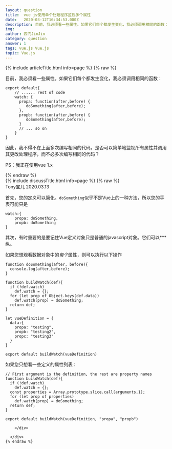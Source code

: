 ```yaml
---
layout: question
title:  vue js使用单个处理程序监视多个属性
date:   2020-03-12T16:34:53.000Z
description: 目前，我必须看一些属性。如果它们每个都发生变化，我必须调用相同的函数：export default{    // ...... rest of co...
img: 
author: 西门JinJin
category: question
answer: 1
tags: vue.js Vue.js
topic: Vue.js
---
```

<div class="article-root">
  <div class="article">
    {% include articleTitle.html info=page %}
    {% raw %}
    <div class="article-content"><p><font style="vertical-align: inherit;"><font style="vertical-align: inherit;">目前，我必须看一些属性。</font><font style="vertical-align: inherit;">如果它们每个都发生变化，我必须调用相同的函数：</font></font></p>

<pre><code>export default{<font></font>
    // ...... rest of code <font></font>
    watch: {<font></font>
      propa: function(after,before) {<font></font>
         doSomething(after,before);<font></font>
      },<font></font>
      propb: function(after,before) {<font></font>
         doSomething(after,before);<font></font>
      }<font></font>
      // ... so on<font></font>
    }<font></font>
}<font></font>
</code></pre>

<p><font style="vertical-align: inherit;"><font style="vertical-align: inherit;">因此，我不得不在上面多次编写相同的代码。</font><font style="vertical-align: inherit;">是否可以简单地监视所有属性并调用其更改处理程序，而不必多次编写相同的代码？</font></font></p>

<p><font style="vertical-align: inherit;"><font style="vertical-align: inherit;">PS：我正在使用vue 1.x</font></font></p></div>
    {% endraw %}
  </div>

  <div class="discuss-wrapper">
    {% include discussTitle.html info=page %}
    {% raw %}
    <div class="discuss-item">
        <div class="discuss-parent">
          <div class="discuss-meta">
            <span class="discuss-user">Tony宝儿</span>
            <span class="discuss-time">2020.03.13</span>
          </div>
          <div class="discuss-comment"><p><font style="vertical-align: inherit;"><font style="vertical-align: inherit;">首先，您的定义可以简化。</font></font><code>doSomething</code><font style="vertical-align: inherit;"><font style="vertical-align: inherit;">似乎不是Vue上的一种方法，所以您的手表可能只是</font></font></p>

<pre><code>watch:{<font></font>
    propa: doSomething,<font></font>
    propb: doSomething<font></font>
}<font></font>
</code></pre>

<p><font style="vertical-align: inherit;"><font style="vertical-align: inherit;">其次，有时重要的是要记住Vue定义对象只是普通的javascript对象。</font><font style="vertical-align: inherit;">它们可以***纵。</font></font></p>

<p><font style="vertical-align: inherit;"><font style="vertical-align: inherit;">如果您想观看</font><font style="vertical-align: inherit;">数据对象中的</font></font><em><font style="vertical-align: inherit;"><font style="vertical-align: inherit;">每个</font></font></em><font style="vertical-align: inherit;"><font style="vertical-align: inherit;">属性，则可以执行以下操作</font></font></p>

<pre><code>function doSomething(after, before){<font></font>
  console.log(after,before);<font></font>
}<font></font>
<font></font>
function buildWatch(def){<font></font>
  if (!def.watch)<font></font>
    def.watch = {};<font></font>
  for (let prop of Object.keys(def.data))<font></font>
    def.watch[prop] = doSomething;<font></font>
  return def;<font></font>
}<font></font>
<font></font>
let vueDefinition = {<font></font>
  data:{<font></font>
    propa: "testing",<font></font>
    propb: "testing2",<font></font>
    propc: "testing3"<font></font>
  }<font></font>
}<font></font>
<font></font>
export default buildWatch(vueDefinition)<font></font>
</code></pre>

<p><font style="vertical-align: inherit;"><font style="vertical-align: inherit;">如果您只想看一些定义的属性列表：</font></font></p>

<pre><code>// First argument is the definition, the rest are property names<font></font>
function buildWatch(def){<font></font>
  if (!def.watch)<font></font>
    def.watch = {};<font></font>
  const properties = Array.prototype.slice.call(arguments,1); <font></font>
  for (let prop of properties)<font></font>
    def.watch[prop] = doSomething;<font></font>
  return def;<font></font>
}<font></font>
<font></font>
export default buildWatch(vueDefinition, "propa", "propb")<font></font>
</code></pre></div>
        </div>
        
      </div>
    {% endraw %}
  </div>
<div>
